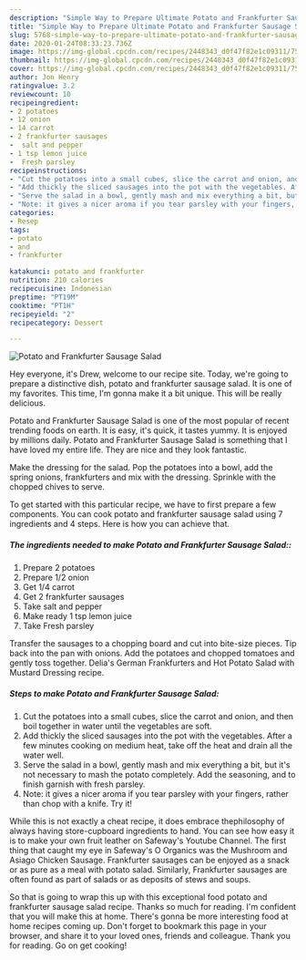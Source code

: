 ```yaml
---
description: "Simple Way to Prepare Ultimate Potato and Frankfurter Sausage Salad"
title: "Simple Way to Prepare Ultimate Potato and Frankfurter Sausage Salad"
slug: 5768-simple-way-to-prepare-ultimate-potato-and-frankfurter-sausage-salad
date: 2020-01-24T08:33:23.736Z
image: https://img-global.cpcdn.com/recipes/2448343_d0f47f82e1c09311/751x532cq70/potato-and-frankfurter-sausage-salad-recipe-main-photo.jpg
thumbnail: https://img-global.cpcdn.com/recipes/2448343_d0f47f82e1c09311/751x532cq70/potato-and-frankfurter-sausage-salad-recipe-main-photo.jpg
cover: https://img-global.cpcdn.com/recipes/2448343_d0f47f82e1c09311/751x532cq70/potato-and-frankfurter-sausage-salad-recipe-main-photo.jpg
author: Jon Henry
ratingvalue: 3.2
reviewcount: 10
recipeingredient:
- 2 potatoes
- 12 onion
- 14 carrot
- 2 frankfurter sausages
-  salt and pepper
- 1 tsp lemon juice
-  Fresh parsley
recipeinstructions:
- "Cut the potatoes into a small cubes, slice the carrot and onion, and then boil together in water until the vegetables are soft."
- "Add thickly the sliced sausages into the pot with the vegetables. After a few minutes cooking on medium heat, take off the heat and drain all the water well."
- "Serve the salad in a bowl, gently mash and mix everything a bit, but it&#39;s not necessary to mash the potato completely. Add the seasoning, and to finish garnish with fresh parsley."
- "Note: it gives a nicer aroma if you tear parsley with your fingers, rather than chop with a knife. Try it!"
categories:
- Resep
tags:
- potato
- and
- frankfurter

katakunci: potato and frankfurter
nutrition: 210 calories
recipecuisine: Indonesian
preptime: "PT19M"
cooktime: "PT1H"
recipeyield: "2"
recipecategory: Dessert

---
```



![Potato and Frankfurter Sausage Salad](https://img-global.cpcdn.com/recipes/2448343_d0f47f82e1c09311/751x532cq70/potato-and-frankfurter-sausage-salad-recipe-main-photo.jpg)

Hey everyone, it's Drew, welcome to our recipe site. Today, we're going to prepare a distinctive dish, potato and frankfurter sausage salad. It is one of my favorites. This time, I'm gonna make it a bit unique. This will be really delicious.

Potato and Frankfurter Sausage Salad is one of the most popular of recent trending foods on earth. It is easy, it's quick, it tastes yummy. It is enjoyed by millions daily. Potato and Frankfurter Sausage Salad is something that I have loved my entire life. They are nice and they look fantastic.

Make the dressing for the salad. Pop the potatoes into a bowl, add the spring onions, frankfurters and mix with the dressing. Sprinkle with the chopped chives to serve.


To get started with this particular recipe, we have to first prepare a few components. You can cook potato and frankfurter sausage salad using 7 ingredients and 4 steps. Here is how you can achieve that.

##### The ingredients needed to make Potato and Frankfurter Sausage Salad::

1. Prepare 2 potatoes
1. Prepare 1/2 onion
1. Get 1/4 carrot
1. Get 2 frankfurter sausages
1. Take  salt and pepper
1. Make ready 1 tsp lemon juice
1. Take  Fresh parsley


Transfer the sausages to a chopping board and cut into bite-size pieces. Tip back into the pan with onions. Add the potatoes and chopped tomatoes and gently toss together. Delia&#39;s German Frankfurters and Hot Potato Salad with Mustard Dressing recipe. 

##### Steps to make Potato and Frankfurter Sausage Salad:

1. Cut the potatoes into a small cubes, slice the carrot and onion, and then boil together in water until the vegetables are soft.
1. Add thickly the sliced sausages into the pot with the vegetables. After a few minutes cooking on medium heat, take off the heat and drain all the water well.
1. Serve the salad in a bowl, gently mash and mix everything a bit, but it&#39;s not necessary to mash the potato completely. Add the seasoning, and to finish garnish with fresh parsley.
1. Note: it gives a nicer aroma if you tear parsley with your fingers, rather than chop with a knife. Try it!


While this is not exactly a cheat recipe, it does embrace thephilosophy of always having store-cupboard ingredients to hand. You can see how easy it is to make your own fruit leather on Safeway&#39;s Youtube Channel. The first thing that caught my eye in Safeway&#39;s O Organics was the Mushroom and Asiago Chicken Sausage. Frankfurter sausages can be enjoyed as a snack or as pure as a meal with potato salad. Similarly, Frankfurter sausages are often found as part of salads or as deposits of stews and soups. 

So that is going to wrap this up with this exceptional food potato and frankfurter sausage salad recipe. Thanks so much for reading. I'm confident that you will make this at home. There's gonna be more interesting food at home recipes coming up. Don't forget to bookmark this page in your browser, and share it to your loved ones, friends and colleague. Thank you for reading. Go on get cooking!
